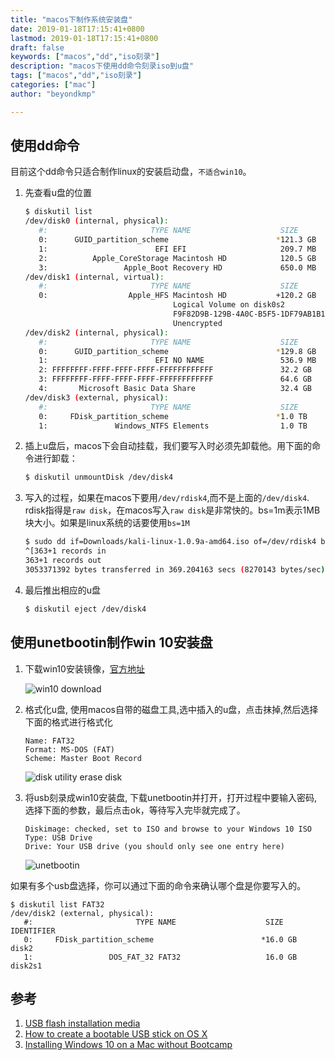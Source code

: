```yaml
---
title: "macos下制作系统安装盘"
date: 2019-01-18T17:15:41+0800
lastmod: 2019-01-18T17:15:41+0800
draft: false
keywords: ["macos","dd","iso刻录"]
description: "macos下使用dd命令刻录iso到u盘"
tags: ["macos","dd","iso刻录"]
categories: ["mac"]
author: "beyondkmp"

---
```


## 使用dd命令

目前这个dd命令只适合制作linux的安装启动盘，`不适合win10`。

<!--more-->

1. 先查看u盘的位置

    ```bash
    $ diskutil list
    /dev/disk0 (internal, physical):
       #:                       TYPE NAME                    SIZE       IDENTIFIER
       0:      GUID_partition_scheme                        *121.3 GB   disk0
       1:                        EFI EFI                     209.7 MB   disk0s1
       2:          Apple_CoreStorage Macintosh HD            120.5 GB   disk0s2
       3:                 Apple_Boot Recovery HD             650.0 MB   disk0s3
    /dev/disk1 (internal, virtual):
       #:                       TYPE NAME                    SIZE       IDENTIFIER
       0:                  Apple_HFS Macintosh HD           +120.2 GB   disk1
                                     Logical Volume on disk0s2
                                     F9F82D9B-129B-4A0C-B5F5-1DF79AB1B1F7
                                     Unencrypted
    /dev/disk2 (internal, physical):
       #:                       TYPE NAME                    SIZE       IDENTIFIER
       0:      GUID_partition_scheme                        *129.8 GB   disk2
       1:                        EFI NO NAME                 536.9 MB   disk2s1
       2: FFFFFFFF-FFFF-FFFF-FFFF-FFFFFFFFFFFF               32.2 GB    disk2s2
       3: FFFFFFFF-FFFF-FFFF-FFFF-FFFFFFFFFFFF               64.6 GB    disk2s3
       4:       Microsoft Basic Data Share                   32.4 GB    disk2s4
    /dev/disk3 (external, physical):
       #:                       TYPE NAME                    SIZE       IDENTIFIER
       0:     FDisk_partition_scheme                        *1.0 TB     disk3
       1:               Windows_NTFS Elements                1.0 TB     disk3s1
    ```


2. 插上u盘后，macos下会自动挂载，我们要写入时必须先卸载他。用下面的命令进行卸载：

    ```bash
    $ diskutil unmountDisk /dev/disk4
    ```

3. 写入的过程，如果在macos下要用`/dev/rdisk4`,而不是上面的`/dev/disk4`. rdisk指得是`raw disk`，在macos写入`raw disk`是非常快的。bs=1m表示1MB块大小。如果是linux系统的话要使用`bs=1M`

    ```bash
    $ sudo dd if=Downloads/kali-linux-1.0.9a-amd64.iso of=/dev/rdisk4 bs=1m
    ^[363+1 records in
    363+1 records out
    3053371392 bytes transferred in 369.204163 secs (8270143 bytes/sec)
    ```

4. 最后推出相应的u盘

    ```bash
    $ diskutil eject /dev/disk4
    ```

## 使用unetbootin制作win 10安装盘

1. 下载win10安装镜像，[官方地址](https://www.microsoft.com/zh-cn/software-download/windows10ISO)

    ![win10 download](/imgs/win10_download.png)

2. 格式化u盘, 使用macos自带的磁盘工具,选中插入的u盘，点击抹掉,然后选择下面的格式进行格式化

    ```
    Name: FAT32
    Format: MS-DOS (FAT)
    Scheme: Master Boot Record
    ```
    ![disk utility erase disk](/imgs/disk-utility-erase-disk.png)

3. 将usb刻录成win10安装盘, 下载unetbootin并打开，打开过程中要输入密码,选择下面的参数，最后点击ok，等待写入完毕就完成了。

    ```
    Diskimage: checked, set to ISO and browse to your Windows 10 ISO
    Type: USB Drive
    Drive: Your USB drive (you should only see one entry here)
    ```
    ![unetbootin](/imgs/unetbootin.png)

如果有多个usb盘选择，你可以通过下面的命令来确认哪个盘是你要写入的。

```
$ diskutil list FAT32
/dev/disk2 (external, physical):
   #:                       TYPE NAME                    SIZE       IDENTIFIER
   0:     FDisk_partition_scheme                        *16.0 GB    disk2
   1:                 DOS_FAT_32 FAT32                   16.0 GB    disk2s1
```

## 参考

1. [USB flash installation media](https://wiki.archlinux.org/index.php/USB_flash_installation_media#In_Mac_OS_X)
2. [How to create a bootable USB stick on OS X](http://www.ubuntu.org.cn/download/desktop/create-a-usb-stick-on-mac-osx)
3. [Installing Windows 10 on a Mac without Bootcamp](http://fgimian.github.io/blog/2016/03/12/installing-windows-10-on-a-mac-without-bootcamp/)

